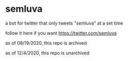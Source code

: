 # semluva
a bot for twitter that only tweets "semluva" at a set time

follow it here if you want
https://twitter.com/semluva


as of 08/19/2020, this repo is archived

as of 12/4/2020, this repo is unarchived
